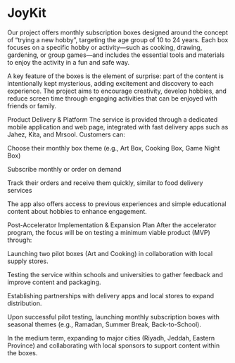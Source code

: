 # JoyKit
Our project offers monthly subscription boxes designed around the concept of “trying a new hobby”, targeting the age group of 10 to 24 years. Each box focuses on a specific hobby or activity—such as cooking, drawing, gardening, or group games—and includes the essential tools and materials to enjoy the activity in a fun and safe way.

A key feature of the boxes is the element of surprise: part of the content is intentionally kept mysterious, adding excitement and discovery to each experience. The project aims to encourage creativity, develop hobbies, and reduce screen time through engaging activities that can be enjoyed with friends or family.

Product Delivery & Platform
The service is provided through a dedicated mobile application and web page, integrated with fast delivery apps such as Jahez, Kita, and Mrsool. Customers can:

Choose their monthly box theme (e.g., Art Box, Cooking Box, Game Night Box)

Subscribe monthly or order on demand

Track their orders and receive them quickly, similar to food delivery services

The app also offers access to previous experiences and simple educational content about hobbies to enhance engagement.

Post-Accelerator Implementation & Expansion Plan
After the accelerator program, the focus will be on testing a minimum viable product (MVP) through:

Launching two pilot boxes (Art and Cooking) in collaboration with local supply stores.

Testing the service within schools and universities to gather feedback and improve content and packaging.

Establishing partnerships with delivery apps and local stores to expand distribution.

Upon successful pilot testing, launching monthly subscription boxes with seasonal themes (e.g., Ramadan, Summer Break, Back-to-School).

In the medium term, expanding to major cities (Riyadh, Jeddah, Eastern Province) and collaborating with local sponsors to support content within the boxes.
